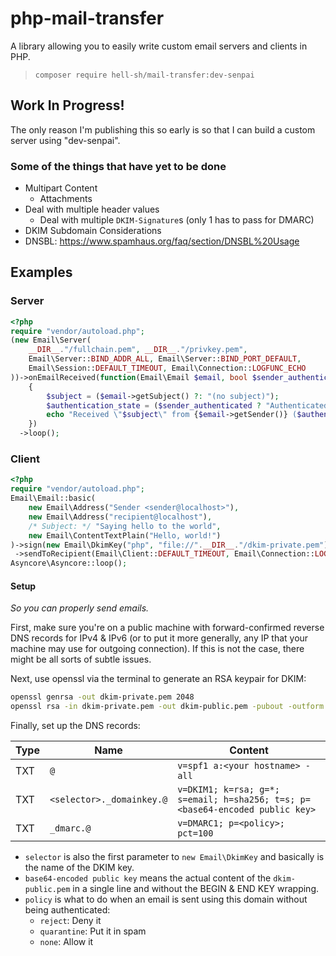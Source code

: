 # php-mail-transfer

A library allowing you to easily write custom email servers and clients in PHP.

> `composer require hell-sh/mail-transfer:dev-senpai`

## Work In Progress!

The only reason I'm publishing this so early is so that I can build a custom server using "dev-senpai".

### Some of the things that have yet to be done

- Multipart Content
  - Attachments
- Deal with multiple header values
  - Deal with multiple `DKIM-Signature`s (only 1 has to pass for DMARC)
- DKIM Subdomain Considerations
- DNSBL: https://www.spamhaus.org/faq/section/DNSBL%20Usage

## Examples

### Server

```PHP
<?php
require "vendor/autoload.php";
(new Email\Server(
    __DIR__."/fullchain.pem", __DIR__."/privkey.pem",
    Email\Server::BIND_ADDR_ALL, Email\Server::BIND_PORT_DEFAULT,
    Email\Session::DEFAULT_TIMEOUT, Email\Connection::LOGFUNC_ECHO
))->onEmailReceived(function(Email\Email $email, bool $sender_authenticated)
    {
        $subject = ($email->getSubject() ?: "(no subject)");
        $authentication_state = ($sender_authenticated ? "Authenticated" : "Unauthenticated");
        echo "Received \"$subject\" from {$email->getSender()} ($authentication_state)".PHP_EOL;
    })
  ->loop();
```

### Client

```PHP
<?php
require "vendor/autoload.php";
Email\Email::basic(
    new Email\Address("Sender <sender@localhost>"),
    new Email\Address("recipient@localhost"),
    /* Subject: */ "Saying hello to the world",
    new Email\ContentTextPlain("Hello, world!")
)->sign(new Email\DkimKey("php", "file://".__DIR__."/dkim-private.pem"))
 ->sendToRecipient(Email\Client::DEFAULT_TIMEOUT, Email\Connection::LOGFUNC_ECHO);
Asyncore\Asyncore::loop();
```

#### Setup

*So you can properly send emails.*

First, make sure you're on a public machine with forward-confirmed reverse DNS records for IPv4 & IPv6 (or to put it more generally, any IP that your machine may use for outgoing connection). If this is not the case, there might be all sorts of subtle issues.

Next, use openssl via the terminal to generate an RSA keypair for DKIM:

```BASH
openssl genrsa -out dkim-private.pem 2048
openssl rsa -in dkim-private.pem -out dkim-public.pem -pubout -outform PEM
```

Finally, set up the DNS records:

| Type | Name | Content |
| --- | --- | --- |
| TXT | `@` | `v=spf1 a:<your hostname> -all` |
| TXT | `<selector>._domainkey.@` | `v=DKIM1; k=rsa; g=*; s=email; h=sha256; t=s; p=<base64-encoded public key>` |
| TXT | `_dmarc.@` | `v=DMARC1; p=<policy>; pct=100` |

- `selector` is also the first parameter to `new Email\DkimKey` and basically is the name of the DKIM key.
- `base64-encoded public key` means the actual content of the `dkim-public.pem` in a single line and without the BEGIN & END KEY wrapping.
- `policy` is what to do when an email is sent using this domain without being authenticated:
    - `reject`: Deny it
    - `quarantine`: Put it in spam
    - `none`: Allow it
